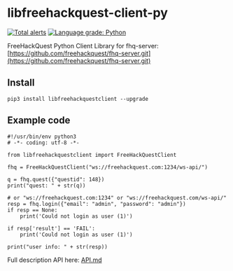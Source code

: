 # libfreehackquest-client-py

[![Total alerts](https://img.shields.io/lgtm/alerts/g/freehackquest/libfreehackquest-client-py.svg?logo=lgtm&logoWidth=18)](https://lgtm.com/projects/g/freehackquest/libfreehackquest-client-py/alerts/) [![Language grade: Python](https://img.shields.io/lgtm/grade/python/g/freehackquest/libfreehackquest-client-py.svg?logo=lgtm&logoWidth=18)](https://lgtm.com/projects/g/freehackquest/libfreehackquest-client-py/context:python)


FreeHackQuest Python Client Library for fhq-server: [https://github.com/freehackquest/fhq-server.git](https://github.com/freehackquest/fhq-server.git)

## Install
```
pip3 install libfreehackquestclient --upgrade
```

## Example code

```
#!/usr/bin/env python3
# -*- coding: utf-8 -*-

from libfreehackquestclient import FreeHackQuestClient

fhq = FreeHackQuestClient("ws://freehackquest.com:1234/ws-api/")

q = fhq.quest({"questid": 148})
print("quest: " + str(q))

# or "ws://freehackquest.com:1234" or "ws://freehackquest.com/ws-api/"
resp = fhq.login({"email": "admin", "password": "admin"})
if resp == None:
    print('Could not login as user (1)')

if resp['result'] == 'FAIL':
    print('Could not login as user (1)')

print("user info: " + str(resp))
```

Full description API here: [API.md](./API.md)
